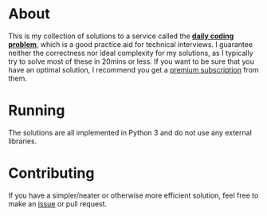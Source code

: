 # About
This is my collection of solutions to a service called the [**daily coding problem**](https://www.dailycodingproblem.com/), which is a good practice aid for technical interviews. I guarantee neither the correctness nor ideal complexity for my solutions, as I typically try to solve most of these in 20mins or less. If you want to be sure that you have an optimal solution, I recommend you get a [premium subscription](https://www.dailycodingproblem.com/subscribe?) from them.

# Running
The solutions are all implemented in Python 3 and do not use any external libraries.

# Contributing
If you have a simpler/neater or otherwise more efficient solution, feel free to make an [issue](https://github.com/NiklasZ/daily-coding-problem/issues) or pull request.
